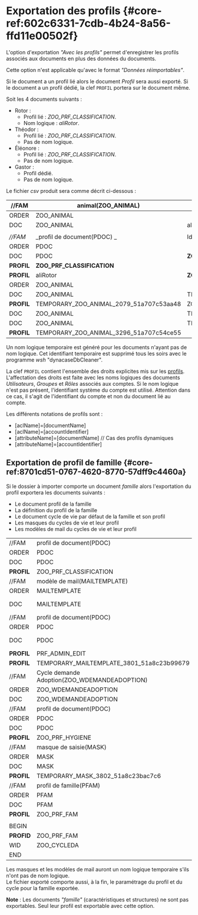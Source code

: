 # Exportation des profils  {#core-ref:602c6331-7cdb-4b24-8a56-ffd11e00502f}

L'option d'exportation _"Avec les profils"_ permet d'enregistrer les profils
associés aux documents en plus des données du documents.

Cette option n'est applicable qu'avec le format _"Données réimportables"_.

Si le document a un profil lié alors le document _Profil_ sera aussi exporté.
Si le document a un profil dédié, la clef `PROFIL` portera sur le document même.

Soit les 4 documents suivants :

*   Rotor :
    *   Profil lié : _ZOO_PRF_CLASSIFICATION_.
    *   Nom logique : _aliRotor_.
*   Théodor :
    *   Profil lié : _ZOO_PRF_CLASSIFICATION_.
    *   Pas de nom logique.
*   Éléonore :
    *   Profil lié : _ZOO_PRF_CLASSIFICATION_.
    *   Pas de nom logique.
*   Gastor :
    *   Profil dédié.
    *   Pas de nom logique.

Le fichier _csv_ produit sera comme décrit ci-dessous :

|   //FAM    |            animal(ZOO_ANIMAL)           |               Identifiant               | Dossier |        nom         |       espèce       |       classe       |             |
| ---------- | --------------------------------------- | --------------------------------------- | ------- | ------------------ | ------------------ | ------------------ | ----------- |
| ORDER      | ZOO_ANIMAL                              |                                         |         | an_nom             | an_espece          | an_classe          |             |
| DOC        | ZOO_ANIMAL                              | aliRotor                                |         | Rotor              | ZOO_ESP_ALLI       | Reptilia           |             |
|            |                                         |                                         |         |                    |                    |                    |             |
| _//FAM_    | _profil de document(PDOC) _             | Identifiant                             | Dossier | titre              | description        | family id          | famille     |
| ORDER      | PDOC                                    |                                         |         | ba_title           | prf_desc           | dpdoc_famid        | dpdoc_fam   |
| DOC        | PDOC                                    | __ZOO_PRF_CLASSIFICATION__              |         | Classification     |                    |                    |             |
| __PROFIL__ | __ZOO_PRF_CLASSIFICATION__              |                                         |         | view=ZOO_ROLE_VETO | edit=ZOO_ROLE_VETO | view=ZOO_ROLE_SURV | view=GADMIN |
| __PROFIL__ | aliRotor                                | __ZOO_PRF_CLASSIFICATION__              |         |                    |                    |                    |             |
| ORDER      | ZOO_ANIMAL                              |                                         |         | an_nom             | an_espece          | an_classe          |             |
| DOC        | ZOO_ANIMAL                              | TEMPORARY_ZOO_ANIMAL_2079_51a707c53aa48 |         | Théodor            | ZOO_ESP_ALLI       | Reptilia           |             |
| __PROFIL__ | TEMPORARY_ZOO_ANIMAL_2079_51a707c53aa48 | ZOO_PRF_CLASSIFICATION                  |         |                    |                    |                    |             |
| DOC        | ZOO_ANIMAL                              | TEMPORARY_ZOO_ANIMAL_2080_51a707c54ae36 |         | Éléonore           | ZOO_ESP_ALLI       | Reptilia           |             |
| DOC        | ZOO_ANIMAL                              | TEMPORARY_ZOO_ANIMAL_3296_51a707c54ce55 | Gastor  | ZOO_ESP_ALLI       | Reptilia           |                    |             |
| __PROFIL__ | TEMPORARY_ZOO_ANIMAL_3296_51a707c54ce55 |                                         |         | view=ZOO_ROLE_SURV | view=ZOO_ROLE_VETO | edit=ZOO_ROLE_VETO |             |

Un nom logique temporaire est généré pour les documents n'ayant pas de nom
logique. Cet identifiant temporaire est supprimé tous les soirs avec le
programme _wsh_ "dynacaseDbCleaner".

La clef `PROFIL` contient l'ensemble des droits explicites mis sur les
[profils][profilage]. L'affectation des droits est faite avec les noms
logiques des documents _Utilisateurs_,  _Groupes_ et _Rôles_ associés aux
comptes. Si le nom logique n'est pas présent, l'identifiant système du compte
est utilisé. Attention dans ce cas, il s'agit de l'identifiant du compte et non
du document lié au compte.

Les différents notations de profils sont :

*   [aclName]=[documentName]
*   [aclName]=[accountIdentifier]
*   [attributeName]=[documentName] // Cas des profils dynamiques
*   [attributeName]=[accountIdentifier]

## Exportation de profil de famille {#core-ref:8701cd51-0767-4620-8770-57dff9c4460a}

Si le dossier à importer comporte un document _famille_ alors l'exportation du
profil exportera les documents suivants :

*   Le document profil de la famille 
*   La définition du profil de la famille
*   Le document cycle de vie par défaut de la famille et son profil
*   Les masques du cycles de vie et leur profil
*   Les modèles de mail du cycles de vie et leur profil

|            |                                              |                                           |         |                   |                                      |
| ---------- | -------------------------------------------- | ----------------------------------------- | ------- | ----------------- | ------------------------------------ |
| //FAM      | profil de document(PDOC)                     | Identifiant                               | Dossier | titre             | description                          |
| ORDER      | PDOC                                         |                                           |         | ba_title          | prf_desc                             |
| DOC        | PDOC                                         | ZOO_PRF_CLASSIFICATION                    |         | Classification    |                                      |
| __PROFIL__ | ZOO_PRF_CLASSIFICATION                       |                                           |         | view=GADMIN       | viewacl=GADMIN                       |
| //FAM      | modèle de mail(MAILTEMPLATE)                 | Identifiant                               | Dossier | Titre             | Famille                              |
| ORDER      | MAILTEMPLATE                                 |                                           |         | tmail_title       | tmail_family                         |
| DOC        | MAILTEMPLATE                                 | TEMPORARY_MAILTEMPLATE_3801_51a8c23b99679 |         | Couriel rédacteur | ZOO_DEMANDEADOPTION                  |
| //FAM      | profil de document(PDOC)                     | Identifiant                               | Dossier | titre             | description                          |
| ORDER      | PDOC                                         |                                           |         | ba_title          | prf_desc                             |
| DOC        | PDOC                                         | PRF_ADMIN_EDIT                            |         | Administration    | lecture seule sauf pour groupe admin |
| __PROFIL__ | PRF_ADMIN_EDIT                               |                                           |         | view=GDEFAULT     | edit=GADMIN                          |
| __PROFIL__ | TEMPORARY_MAILTEMPLATE_3801_51a8c23b99679    | PRF_ADMIN_EDIT                            |         |                   |                                      |
| //FAM      | Cycle demande Adoption(ZOO_WDEMANDEADOPTION) | Identifiant                               | Dossier | titre             | description                          |
| ORDER      | ZOO_WDEMANDEADOPTION                         |                                           |         | ba_title          | wf_desc                              |
| DOC        | ZOO_WDEMANDEADOPTION                         | ZOO_CYCLEDA                               |         | Défaut            |                                      |
| //FAM      | profil de document(PDOC)                     | Identifiant                               | Dossier | titre             | description                          |
| ORDER      | PDOC                                         |                                           |         | ba_title          | prf_desc                             |
| DOC        | PDOC                                         | ZOO_PRF_HYGIENE                           |         | Hygiène           |                                      |
| __PROFIL__ | ZOO_PRF_HYGIENE                              |                                           |         | view=GADMIN       | viewacl=GADMIN                       |
| //FAM      | masque de saisie(MASK)                       | Identifiant                               | Dossier | titre             | Famille                              |
| ORDER      | MASK                                         |                                           |         | ba_title          | msk_famid                            |
| DOC        | MASK                                         | TEMPORARY_MASK_3802_51a8c23bac7c6         |         | Initialisé        | ZOO_DEMANDEADOPTION                  |
| __PROFIL__ | TEMPORARY_MASK_3802_51a8c23bac7c6            | PRF_ADMIN_EDIT                            |         |                   |                                      |
| //FAM      | profil de famille(PFAM)                      | Identifiant                               | Dossier | titre             | description                          |
| ORDER      | PFAM                                         |                                           |         | ba_title          | prf_desc                             |
| DOC        | PFAM                                         | ZOO_PRF_FAM                               |         | Profil Zoo        | Pour les familles du zoo             |
| __PROFIL__ | ZOO_PRF_FAM                                  |                                           |         | edit=GADMIN       | viewacl=GADMIN                       |
|            |                                              |                                           |         |                   |                                      |
| BEGIN      |                                              |                                           |         |                   | ZOO_DEMANDEADOPTION                  |
| __PROFID__ | ZOO_PRF_FAM                                  |                                           |         |                   |                                      |
| WID        | ZOO_CYCLEDA                                  |                                           |         |                   |                                      |
| END        |                                              |                                           |         |                   |                                      |

Les masques et les modèles de mail auront un nom logique temporaire s'ils n'ont
pas de nom logique.  
Le fichier exporté comporte aussi, à la fin, le paramétrage du profil et du
cycle pour la famille exportée.

**Note** : Les documents _"famille"_ (caractéristiques et structures) ne sont
 pas exportables. Seul leur profil est exportable avec cette option.

<!-- links -->
[profilage]: #core-ref:ce576351-dbe6-45d1-8097-f9573502b651